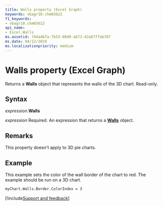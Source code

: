 ```yaml
---
title: Walls property (Excel Graph)
keywords: vbagr10.chm65622
f1_keywords:
- vbagr10.chm65622
api_name:
- Excel.Walls
ms.assetid: 74da4bfa-7b53-80d9-a673-42a67ffab787
ms.date: 04/12/2019
ms.localizationpriority: medium
---
```



# Walls property (Excel Graph)

Returns a **Walls** object that represents the walls of the 3D chart. Read-only.


## Syntax

_expression_.**Walls**

_expression_ Required. An expression that returns a **[Walls](Excel.Walls-graph-object.md)** object.

## Remarks

This property doesn't apply to 3D pie charts.


## Example

This example sets the color of the wall border of the chart to red. The example should be run on a 3D chart.

```vb
myChart.Walls.Border.ColorIndex = 3
```

[!include[Support and feedback](~/includes/feedback-boilerplate.md)]